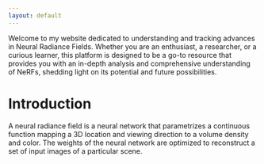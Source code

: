 ```yaml
---
layout: default
---
```


Welcome to my website dedicated to understanding and tracking advances in Neural Radiance Fields. Whether you are an enthusiast, a researcher, or a curious learner, this platform is designed to be a go-to resource that provides you with an in-depth analysis and comprehensive understanding of NeRFs, shedding light on its potential and future possibilities.

# Introduction

A neural radiance field is a neural network that parametrizes a continuous function mapping a 3D location and viewing direction to a volume density and color. The weights of the neural network are optimized to reconstruct a set of input images of a particular scene.
